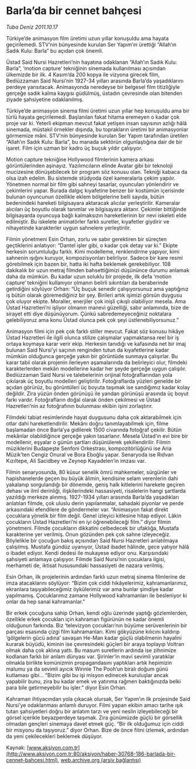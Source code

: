 # Barla’da bir cennet bahçesi

*Tuba Deniz 2011.10.17*

<font class="agenda2NewsSpot">
 Türkiye’de animasyon film üretimi uzun yıllar konuşuldu ama hayata geçirilemedi. STV’nin bünyesinde kurulan Ser Yapım’ın ürettiği “Allah’ın Sadık Kulu: Barla” bu açıdan çok önemli.
</font>
<font class="newsDetail">
 <p>
 </p>
 <p>
 </p>
 <p>
 </p>
 <p>
 </p>
 <p class="MsoNormal">
  Üstad Said Nursi Hazretleri’nin hayatına odaklanan “Allah’ın Sadık Kulu: Barla”, ‘motion capture’ tekniğinin sinemada kullanılması açısından ülkemizde bir ilk. 4 Kasım’da 200 kopya ile vizyona girecek film, Bediüzzaman Said Nursi’nin 1927-34 yılları arasında Barla’da yaşadıklarını perdeye yansıtacak. Animasyonda neredeyse bir belgesel film titizliğiyle gerçeğe sadık kalma kaygısı güdülmüş, üstadın çevresinde olan bitenden ziyade şahsiyetine odaklanılmış.
 </p>
 <p>
 </p>
 <p class="MsoNormal">
  Türkiye’de animasyon sinema filmi üretimi uzun yıllar hep konuşuldu ama bir türlü hayata geçirilemedi. Başlanılan fakat hitama eremeyen o kadar çok proje var ki. Yeterli ekipman mevcut fakat yetişen insan sayısının azlığı hâlâ sinemada, müstakil örnekler dışında, bu toprakların üretimi bir animasyonlar görmemize mâni. STV’nin bünyesinde kurulan Ser Yapım tarafından üretilen “Allah’ın Sadık Kulu: Barla”, bu manada sektörün olgunlaştığına dair de bir işaret. Film için uzman bir kadro üç buçuk yıldır çalışıyor.
 </p>
 <p>
 </p>
 <p class="MsoNormal">
  Motion capture tekniğine Hollywood filmlerinin kamera arkası görüntülerinden aşinayız. Yazılımcıların elinde Avatar gibi bir teknoloji mucizesine dönüşebilecek bir program söz konusu olan. Tekniği kabaca da olsa izah edelim. Bu sistemde stüdyoda özel kameralarla çekim yapılır. Yönetmen normal bir film gibi sahneyi tasarlar, oyuncuları yönlendirir ve çekimlerini yapar. Burada dalgıç kıyafetine benzer bir kostümün içerisinde bulunan oyuncunun özellikle eklem bölgelerine belli sayıda, bütün bedenindeki hareketi bilgisayara aktaracak alıcılar yerleştirilir. Kameralar alıcıları üç boyutlu olarak tanımlar ve bilgisayara aktarır. Çekimler bittiğinde bilgisayarda oyuncuya bağlı kalmaksızın hareketlerinin bir nevi iskeleti elde edilmiştir. Bu iskelete animatörler farklı suretler, kıyafetler giydirir ve nihayetinde karakterler uygun sahnelere yerleştirilir.
 </p>
 <p>
 </p>
 <p class="MsoNormal">
  Filmin yönetmeni Esin Orhan, zorlu ve sabır gerektiren bir süreçten geçtiklerini anlatıyor: “Dantel işler gibi, o kadar çok detay var ki.” Ekipte herkesin sorumluluğu farklı. Kimi modelleme, renklendirme yapıyor, kimi sahnenin ışığını kuruyor, kompozisyonları belirliyor. Sadece bir kare resmi görebilmek için bazen bir, hatta iki hafta beklemek gerekebiliyor. 108 dakikalık bir uzun metraj filmden bahsettiğimizi düşününce durumu anlamak daha da mümkün. Bu kadar uzun soluklu bir projede, ilk defa ‘motion capture’ tekniğini kullanıyor olmanın belirli sıkıntıları da beraberinde getirdiğini söylüyor Orhan: “Üç buçuk senedir çalışıyorsunuz ama yaptığınız iş bütün olarak göremediğiniz bir şey. Birileri artık işimizi görsün duygusu çok oluyor ekipte. Moraller, enerjiler çok inişli çıkışlı olabiliyor mesela. Ama Üstad Hazretleri’ni işliyor olmanın manevi güzelliği, sabır anlamında, bize de sirayet etti diye düşünüyorum. Çünkü sabredemeyeceğiniz noktalara gelebiliyoruz ama konu Üstad olunca pek çok şeyi üstlenebiliyorsunuz.”
 </p>
 <p>
 </p>
 <p class="MsoNormal">
  Animasyon filmi için pek çok farklı stiller mevcut. Fakat söz konusu hikâye Üstad Hazretleri ile ilgili olunca stilize çalışmalar yapmaktansa reel bir iş ortaya koymaya karar verir ekip. Herkesin tanıdığı ve kafasında net bir imaj bulunan Said Nursi’yi saçının renginden tutun da kıyafetlerine kadar mümkün olduğunca gerçeğe yakın bir görüntüde sunmaya çalışırlar. Bu karar tabii olarak projenin ilerleyen aşamalarında da belirleyici olur, filmdeki karakterlerden mekân modellerine kadar her şeyde gerçeğe uygun çalışılır. Bediüzzaman Said Nursi ve talebelerinin orijinal fotoğraflarından yola çıkılarak üç boyutlu modelleri geliştirilir. Fotoğraflarda yüzleri genelde bir açıdan görürüz, bu görüntüleri üç boyuta taşımak ise sandığımız kadar kolay değildir. Zira yüzün önden görünüşü ile yandan görünüşü arasında üç boyut farkı vardır. Fotoğrafların doğal olarak önden çekilmesi ve Üstad Hazretleri’nin az fotoğrafının bulunması ekibin işini zorlaştırır.
 </p>
 <p>
 </p>
 <p class="MsoNormal">
  Filmdeki tabiat resimlerinde hayat duygusunu daha çok aktarabilmek için otlar dahi hareketlendirilir. Mekânı doğru tanımlayabilmek için, filme başlamadan önce Barla’ya gidilerek 1500 civarında fotoğraf çekilir. Bütün mekânlar olabildiğince gerçeğe yakın tasarlanır. Mesela Üstad’ın evi bire bir modellenir, eşyalar o günün şartları düşünülerek şekillendirilir. Filmin müziklerini Budapeşte Senfoni Orkestrası, kompozitörlüğünü ise Aria Müzik’ten Cengiz Onural ve Bora Eboğlu yapar. Senaryoda ise Rıdvan Kızıltepe, Ali Sacidbey ve Zeynep Kayadelen’in imzası var.
 </p>
 <p>
 </p>
 <p class="MsoNormal">
  Filmin senaryosunda, 80 küsur senelik ömrü mahkemeler, sürgünler ve hapishanelerde geçen bu büyük âlimin, kendisine selam verenlerin dahi yakalanıp sorgulandığı bir dönemde, geniş halk kitlelerini harekete geçiren dehası ve ilmî derinliği, ilişkilerindeki hassasiyeti, risalelerin hangi şartlarda yazıldığı merkeze alınmış. 1927-1934 yılları arasında Barla’da yaşadıkları anlatılan filmde, çok uluslu derin yapılanmalar, sahadaki piyonlar ve perde arkasındaki efendilere de göndermeler var. “Animasyon fakat direkt çocuklara yönelik bir film değil. Genel izleyici kitlesine hitap ediyor. Lâkin çocukların Üstad Hazretleri’ni en iyi öğrenebileceği film.” diyor filmin yönetmeni. Filmde çocukların dikkatini celbedecek bir ufaklığa, Mustafa karakterine yer verilmiş. Onun gözünden pek çok sahne izleyeceğiz. Böylelikle bir çocuğun bakış açısından Said Nursi Hazretleri anlatılmaya çalışılmış. Mustafa gündüz uyanıyor, Üstad ibadet hâlinde, gece yatıyor hâlâ o ibadet ediyor. Kendi dedesi ile mukayese ediyor onu. Karşısındaki şahsiyeti anlamaya çalışıyor. Filmde Said Nursi’nin çocuklara ilgisi, merhameti de, iktisat hususundaki hassasiyeti de nazara verilmiş.
  <span>
  </span>
 </p>
 <p>
 </p>
 <p class="MsoNormal">
  Esin Orhan, ilk projelerinin ardından farklı uzun metraj sinema filmlerine de imza atacaklarını söylüyor: “Bizim çok ciddi hikâyelerimiz, kahramanlarımız, ekranlara taşıyabileceğimiz öykülerimiz var ama bunlar şimdiye kadar yapılmamış. Çocuklarımız zamane Hollywood kahramanları ile besleniyor ki onlar da hep sanal kahramanlar.”
 </p>
 <p>
 </p>
 <p class="MsoNormal">
  Bir erkek çocuğuna sahip Orhan, kendi oğlu üzerinde yaptığı gözlemlerden, özellikle erkek çocukları için kahraman figürünün ne kadar önemli olduğunun farkında. Biz ‘televizyon çocukları’nın büyüme serüvenlerinin bir parçası esasında çizgi film kahramanları. Kimi gökyüzüne kılıcını kaldırıp ‘gölgelerin gücü adına’ savaşan He-Man kadar güçlü olabilmenin hayalini kurarak büyüdü, kiminin ise çevresindeki güçleri bir araya toplayıp Voltran olmak daha çok aklına yattı. Bu masum suretlerin ardında ise zihnimize kodlanan farklı bir anlam dünyası var. Şirinler’in mavi sevimli yaratıklar olmakla birlikte komünizmin propagandasını yaptıkları artık hepimizin malumu ya da sevimli ayıcık Winnie The Pooh’un biralı doğum günü kutlaması gibi… “Bizim gibi bu işi misyon edinecek kuruluşlar ancak yapabilir bunu, zira bu kadar emek ve yatırıma rağmen baktığınızda belki para bile getirmeyebilir bu işler.” diyor Esin Orhan.
 </p>
 <p>
 </p>
 <p class="MsoNormal">
  Kahraman ihtiyacından yola çıkacak olursak, Ser Yapım’ın ilk projesinde Said Nursi’ye odaklanması anlamlı duruyor. Filmi yapan ekibin amacı tarihe ışık tutan şahsiyetleri doğru bir anlatım tarzı ve yeni neslin izleyebileceği bir görsel içerikle beyazperdeye taşımak. Zira günümüzde güçlü bir görsellik olmadan gençleri sinemaya davet etmek güç. “Bir ilk olduğumuz için ciddi bir misyonu da taşıyoruz.” diyor Orhan. Bize de önce filmi izlemek, ardından da yeni çekilecekleri beklemek düşüyor.
 </p>
 <p>
 </p>
</font>

Kaynak: [www.aksiyon.com.tr](http://www.aksiyon.com.tr:80/aksiyon/haber-30768-186-barlada-bir-cennet-bahcesi.html), [web.archive.org (arşiv bağlantısı)](http://web.archive.org/web/20120102212309/http://www.aksiyon.com.tr:80/aksiyon/haber-30768-186-barlada-bir-cennet-bahcesi.html)

